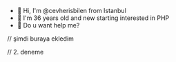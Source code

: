 - 👋 Hi, I'm @cevherisbilen from Istanbul
- 👀 I'm 36 years old and new starting interested in PHP
- 💞️ Do u want help me?

<!---
cevherisbilen/cevherisbilen is a ✨ special ✨ repository because its `README.md` (this file) appears on your GitHub profile.
You can click the Preview link to take a look at your changes.
--->

// şimdi buraya ekledim

// 2. deneme
